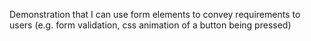 Demonstration that I can use form elements to convey requirements to users (e.g. form validation, css animation of a button being pressed)

